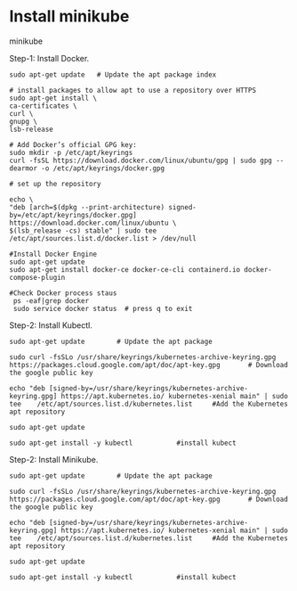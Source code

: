 # Install minikube
minikube

Step-1:  Install Docker.​ 

    sudo apt-get update   # Update the apt package index
      
    # install packages to allow apt to use a repository over HTTPS
    sudo apt-get install \              
    ca-certificates \
    curl \
    gnupg \
    lsb-release ​                                                              

    # Add Docker’s official GPG key:  
    sudo mkdir -p /etc/apt/keyrings​      
    curl -fsSL https://download.docker.com/linux/ubuntu/gpg | sudo gpg --dearmor -o /etc/apt/keyrings/docker.gpg       
     
    # set up the repository
    
    echo \
    "deb [arch=$(dpkg --print-architecture) signed-by=/etc/apt/keyrings/docker.gpg] https://download.docker.com/linux/ubuntu \
    $(lsb_release -cs) stable" | sudo tee /etc/apt/sources.list.d/docker.list > /dev/null
    
    #Install Docker Engine
    sudo apt-get update
    sudo apt-get install docker-ce docker-ce-cli containerd.io docker-compose-plugin
    
    #Check Docker process staus
     ps -eaf|grep docker
     sudo service docker status  # press q to exit


Step-2: Install Kubectl.​ 
   
    sudo apt-get update        # Update the apt package
    
    sudo curl -fsSLo /usr/share/keyrings/kubernetes-archive-keyring.gpg https://packages.cloud.google.com/apt/doc/apt-key.gpg       # Download the google public key
    
    echo "deb [signed-by=/usr/share/keyrings/kubernetes-archive-keyring.gpg] https://apt.kubernetes.io/ kubernetes-xenial main" | sudo tee    /etc/apt/sources.list.d/kubernetes.list     #Add the Kubernetes apt repository
    
    sudo apt-get update
    
    sudo apt-get install -y kubectl           #install kubect


Step-2: Install Minikube.​ 
   
    sudo apt-get update        # Update the apt package
    
    sudo curl -fsSLo /usr/share/keyrings/kubernetes-archive-keyring.gpg https://packages.cloud.google.com/apt/doc/apt-key.gpg       # Download the google public key
    
    echo "deb [signed-by=/usr/share/keyrings/kubernetes-archive-keyring.gpg] https://apt.kubernetes.io/ kubernetes-xenial main" | sudo tee    /etc/apt/sources.list.d/kubernetes.list     #Add the Kubernetes apt repository
    
    sudo apt-get update
    
    sudo apt-get install -y kubectl           #install kubect


 


